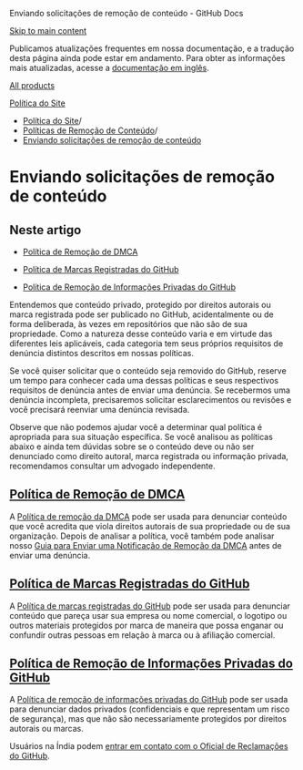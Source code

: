 Enviando solicitações de remoção de conteúdo - GitHub Docs

[Skip to main content](#main-content)

Publicamos atualizações frequentes em nossa documentação, e a tradução desta página ainda pode estar em andamento. Para obter as informações mais atualizadas, acesse a [documentação em inglês](/en).

[All products](/pt)

[Política do Site](/pt/site-policy)

* [Política do Site](/pt/site-policy)/
* [Políticas de Remoção de Conteúdo](/pt/site-policy/content-removal-policies)/
* [Enviando solicitações de remoção de conteúdo](/pt/site-policy/content-removal-policies/submitting-content-removal-requests)

Enviando solicitações de remoção de conteúdo
==========

Neste artigo
----------

* [Política de Remoção de DMCA](#dmca-takedown-policy)

* [Política de Marcas Registradas do GitHub](#github-trademark-policy)

* [Política de Remoção de Informações Privadas do GitHub](#github-private-information-removal-policy)

Entendemos que conteúdo privado, protegido por direitos autorais ou marca registrada pode ser publicado no GitHub, acidentalmente ou de forma deliberada, às vezes em repositórios que não são de sua propriedade. Como a natureza desse conteúdo varia e em virtude das diferentes leis aplicáveis, cada categoria tem seus próprios requisitos de denúncia distintos descritos em nossas políticas.

Se você quiser solicitar que o conteúdo seja removido do GitHub, reserve um tempo para conhecer cada uma dessas políticas e seus respectivos requisitos de denúncia antes de enviar uma denúncia. Se recebermos uma denúncia incompleta, precisaremos solicitar esclarecimentos ou revisões e você precisará reenviar uma denúncia revisada.

Observe que não podemos ajudar você a determinar qual política é apropriada para sua situação específica. Se você analisou as políticas abaixo e ainda tem dúvidas sobre se o conteúdo deve ou não ser denunciado como direito autoral, marca registrada ou informação privada, recomendamos consultar um advogado independente.

[Política de Remoção de DMCA](#dmca-takedown-policy)
----------

A [Política de remoção da DMCA](/pt/site-policy/content-removal-policies/dmca-takedown-policy) pode ser usada para denunciar conteúdo que você acredita que viola direitos autorais de sua propriedade ou de sua organização. Depois de analisar a política, você também pode analisar nosso [Guia para Enviar uma Notificação de Remoção da DMCA](/pt/site-policy/content-removal-policies/guide-to-submitting-a-dmca-takedown-notice) antes de enviar uma denúncia.

[Política de Marcas Registradas do GitHub](#github-trademark-policy)
----------

A [Política de marcas registradas do GitHub](/pt/site-policy/content-removal-policies/github-trademark-policy) pode ser usada para denunciar conteúdo que pareça usar sua empresa ou nome comercial, o logotipo ou outros materiais protegidos por marca de maneira que possa enganar ou confundir outras pessoas em relação à marca ou à afiliação comercial.

[Política de Remoção de Informações Privadas do GitHub](#github-private-information-removal-policy)
----------

A [Política de remoção de informações privadas do GitHub](/pt/site-policy/content-removal-policies/github-private-information-removal-policy) pode ser usada para denunciar dados privados (confidenciais e que representam um risco de segurança), mas que não são necessariamente protegidos por direitos autorais ou marcas.

Usuários na Índia podem [entrar em contato com o Oficial de Reclamações do GitHub](https://support.github.com/contact/india-grievance-officer).
